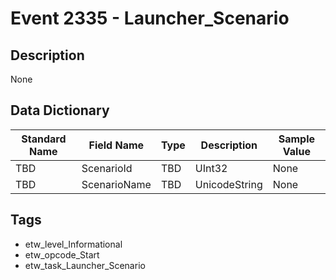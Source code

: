 # Event 2335 - Launcher_Scenario

## Description
None

## Data Dictionary
|Standard Name|Field Name|Type|Description|Sample Value|
|---|---|---|---|---|
|TBD|ScenarioId|TBD|UInt32|None|None|
|TBD|ScenarioName|TBD|UnicodeString|None|None|

## Tags
* etw_level_Informational
* etw_opcode_Start
* etw_task_Launcher_Scenario